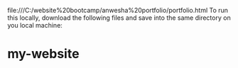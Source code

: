 file:///C:/website%20bootcamp/anwesha%20portfolio/portfolio.html
To run this locally, download the following files and save into the same directory on you local machine:

# my-website
